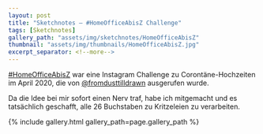 ```yaml
---
layout: post
title: "Sketchnotes – #HomeOfficeAbisZ Challenge"
tags: [Sketchnotes]
gallery_path: "assets/img/sketchnotes/HomeOfficeAbisZ"
thumbnail: "assets/img/thumbnails/HomeOfficeAbisZ.jpg"
excerpt_separator: <!--more-->
---
```


[#HomeOfficeAbisZ](https://www.instagram.com/explore/tags/homeofficeabisz/)
war eine Instagram Challenge zu Coront&auml;ne-Hochzeiten im April 2020, die von
[@fromdusttilldrawn](https://www.instagram.com/fromdusttilldrawn/) ausgerufen
wurde.

Da die Idee bei mir sofort einen Nerv traf, habe ich mitgemacht und es
tatsächlich geschafft, alle 26 Buchstaben zu Kritzeleien zu verarbeiten.

{% include gallery.html gallery_path=page.gallery_path %}
